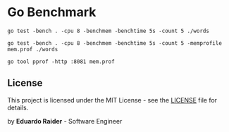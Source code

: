 # Go Benchmark

```
go test -bench . -cpu 8 -benchmem -benchtime 5s -count 5 ./words
```

```
go test -bench . -cpu 8 -benchmem -benchtime 5s -count 5 -memprofile mem.prof ./words
```

```
go tool pprof -http :8081 mem.prof
```

## License

This project is licensed under the MIT License - see the [LICENSE](LICENSE) file for details.

by **Eduardo Raider** - Software Engineer